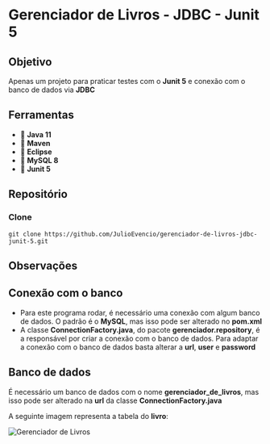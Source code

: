 # Gerenciador de Livros - JDBC - Junit 5
## Objetivo
Apenas um projeto para praticar testes com o **Junit 5** e conexão com o banco de dados via **JDBC**

## Ferramentas
- :pushpin: **Java 11**
- :pushpin: **Maven**
- :pushpin: **Eclipse**
- :pushpin: **MySQL 8**
- :pushpin: **Junit 5**

## Repositório
### Clone
```
git clone https://github.com/JulioEvencio/gerenciador-de-livros-jdbc-junit-5.git
```
## Observações
## Conexão com o banco
- Para este programa rodar, é necessário uma conexão com algum banco de dados. O padrão é o **MySQL**, mas isso pode ser alterado no **pom.xml**
- A classe **ConnectionFactory.java**, do pacote **gerenciador.repository**, é a responsável por criar a conexão com o banco de dados. Para adaptar a conexão com o banco de dados basta alterar a **url**, **user** e **password**

## Banco de dados
É necessário um banco de dados com o nome **gerenciador_de_livros**, mas isso pode ser alterado na **url** da classe **ConnectionFactory.java**

A seguinte imagem representa a tabela do **livro**:


![Gerenciador de Livros](https://user-images.githubusercontent.com/65574850/171516686-bcf7948c-4cbf-4332-96be-2933ef674847.png)
